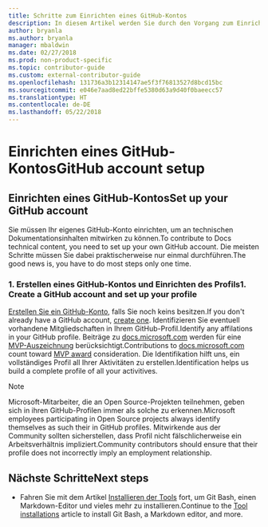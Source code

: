 ```yaml
---
title: Schritte zum Einrichten eines GitHub-Kontos
description: In diesem Artikel werden Sie durch den Vorgang zum Einrichten eines GitHub-Kontos geführt, das erforderlich ist, um an Inhalten von docs.microsoft.com mitzuwirken.
author: bryanla
ms.author: bryanla
manager: mbaldwin
ms.date: 02/27/2018
ms.prod: non-product-specific
ms.topic: contributor-guide
ms.custom: external-contributor-guide
ms.openlocfilehash: 131736a3b12314147ae5f3f76813527d8bcd15bc
ms.sourcegitcommit: e046e7aad8ed22bffe5380d63a9d40f0baeecc57
ms.translationtype: HT
ms.contentlocale: de-DE
ms.lasthandoff: 05/22/2018
---
```

# <a name="github-account-setup"></a><span data-ttu-id="7c7f7-103">Einrichten eines GitHub-Kontos</span><span class="sxs-lookup"><span data-stu-id="7c7f7-103">GitHub account setup</span></span>

## <a name="set-up-your-github-account"></a><span data-ttu-id="7c7f7-104">Einrichten eines GitHub-Kontos</span><span class="sxs-lookup"><span data-stu-id="7c7f7-104">Set up your GitHub account</span></span>

<span data-ttu-id="7c7f7-105">Sie müssen Ihr eigenes GitHub-Konto einrichten, um an technischen Dokumentationsinhalten mitwirken zu können.</span><span class="sxs-lookup"><span data-stu-id="7c7f7-105">To contribute to Docs technical content, you need to set up your own GitHub account.</span></span> <span data-ttu-id="7c7f7-106">Die meisten Schritte müssen Sie dabei praktischerweise nur einmal durchführen.</span><span class="sxs-lookup"><span data-stu-id="7c7f7-106">The good news is, you have to do most steps only one time.</span></span>

### <a name="1-create-a-github-account-and-set-up-your-profile"></a><span data-ttu-id="7c7f7-107">1. Erstellen eines GitHub-Kontos und Einrichten des Profils</span><span class="sxs-lookup"><span data-stu-id="7c7f7-107">1. Create a GitHub account and set up your profile</span></span>

<span data-ttu-id="7c7f7-108">[Erstellen Sie ein GitHub-Konto](https://github.com/join), falls Sie noch keins besitzen.</span><span class="sxs-lookup"><span data-stu-id="7c7f7-108">If you don't already have a GitHub account, [create one](https://github.com/join).</span></span> <span data-ttu-id="7c7f7-109">Identifizieren Sie eventuell vorhandene Mitgliedschaften in Ihrem GitHub-Profil.</span><span class="sxs-lookup"><span data-stu-id="7c7f7-109">Identify any affilations in your GitHub profile.</span></span> <span data-ttu-id="7c7f7-110">Beiträge zu [docs.microsoft.com](https://docs.microsoft.com) werden für eine [MVP-Auszeichnung](https://mvp.microsoft.com) berücksichtigt.</span><span class="sxs-lookup"><span data-stu-id="7c7f7-110">Contributions to [docs.microsoft.com](https://docs.microsoft.com) count toward [MVP award](https://mvp.microsoft.com) consideration.</span></span> <span data-ttu-id="7c7f7-111">Die Identifikation hilft uns, ein vollständiges Profil all Ihrer Aktivitäten zu erstellen.</span><span class="sxs-lookup"><span data-stu-id="7c7f7-111">Identification helps us build a complete profile of all your activitives.</span></span>

>[!NOTE]
> <span data-ttu-id="7c7f7-112">Microsoft-Mitarbeiter, die an Open Source-Projekten teilnehmen, geben sich in ihren GitHub-Profilen immer als solche zu erkennen.</span><span class="sxs-lookup"><span data-stu-id="7c7f7-112">Microsoft employees participating in Open Source projects always identify themselves as such their in GitHub profiles.</span></span> <span data-ttu-id="7c7f7-113">Mitwirkende aus der Community sollten sicherstellen, dass Profil nicht fälschlicherweise ein Arbeitsverhältnis impliziert.</span><span class="sxs-lookup"><span data-stu-id="7c7f7-113">Community contributors should ensure that their profile does not incorrectly imply an employment relationship.</span></span>

## <a name="next-steps"></a><span data-ttu-id="7c7f7-114">Nächste Schritte</span><span class="sxs-lookup"><span data-stu-id="7c7f7-114">Next steps</span></span>

* <span data-ttu-id="7c7f7-115">Fahren Sie mit dem Artikel [Installieren der Tools](get-started-setup-tools.md) fort, um Git Bash, einen Markdown-Editor und vieles mehr zu installieren.</span><span class="sxs-lookup"><span data-stu-id="7c7f7-115">Continue to the [Tool installations](get-started-setup-tools.md) article to install Git Bash, a Markdown editor, and more.</span></span>

